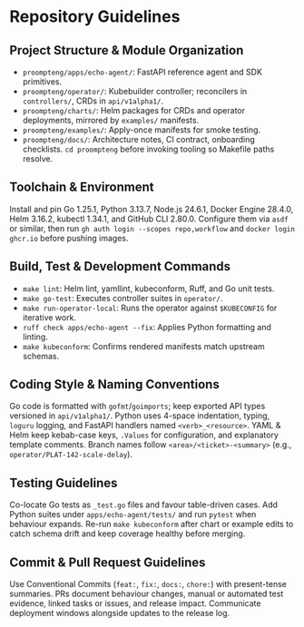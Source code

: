 # Repository Guidelines

## Project Structure & Module Organization

- `proompteng/apps/echo-agent/`: FastAPI reference agent and SDK primitives.
- `proompteng/operator/`: Kubebuilder controller; reconcilers in `controllers/`, CRDs in `api/v1alpha1/`.
- `proompteng/charts/`: Helm packages for CRDs and operator deployments, mirrored by `examples/` manifests.
- `proompteng/examples/`: Apply-once manifests for smoke testing.
- `proompteng/docs/`: Architecture notes, CI contract, onboarding checklists.
`cd proompteng` before invoking tooling so Makefile paths resolve.

## Toolchain & Environment

Install and pin Go 1.25.1, Python 3.13.7, Node.js 24.6.1, Docker Engine 28.4.0, Helm 3.16.2, kubectl 1.34.1, and GitHub CLI 2.80.0. Configure them via `asdf` or similar, then run `gh auth login --scopes repo,workflow` and `docker login ghcr.io` before pushing images.

## Build, Test & Development Commands

- `make lint`: Helm lint, yamllint, kubeconform, Ruff, and Go unit tests.
- `make go-test`: Executes controller suites in `operator/`.
- `make run-operator-local`: Runs the operator against `$KUBECONFIG` for iterative work.
- `ruff check apps/echo-agent --fix`: Applies Python formatting and linting.
- `make kubeconform`: Confirms rendered manifests match upstream schemas.

## Coding Style & Naming Conventions

Go code is formatted with `gofmt`/`goimports`; keep exported API types versioned in `api/v1alpha1/`. Python uses 4-space indentation, typing, `loguru` logging, and FastAPI handlers named `<verb>_<resource>`. YAML & Helm keep kebab-case keys, `.Values` for configuration, and explanatory template comments. Branch names follow `<area>/<ticket>-<summary>` (e.g., `operator/PLAT-142-scale-delay`).

## Testing Guidelines

Co-locate Go tests as `_test.go` files and favour table-driven cases. Add Python suites under `apps/echo-agent/tests/` and run `pytest` when behaviour expands. Re-run `make kubeconform` after chart or example edits to catch schema drift and keep coverage healthy before merging.

## Commit & Pull Request Guidelines

Use Conventional Commits (`feat:`, `fix:`, `docs:`, `chore:`) with present-tense summaries. PRs document behaviour changes, manual or automated test evidence, linked tasks or issues, and release impact. Communicate deployment windows alongside updates to the release log.
